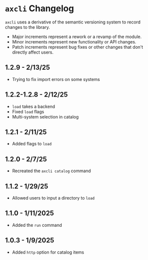 # `axcli` Changelog
`axcli` uses a derivative of the semantic versioning system to record changes to the library.

- Major increments represent a rework or a revamp of the module.
- Minor increments represent new functionality or API changes.
- Patch increments represent bug fixes or other changes that don't directly affect users.
## 1.2.9 - 2/13/25
- Trying to fix import errors on some systems
## 1.2.2-1.2.8 - 2/12/25
- `load` takes a backend
- Fixed `load` flags
- Multi-system selection in catalog
## 1.2.1 - 2/11/25
- Added flags to `load`
## 1.2.0 - 2/7/25
- Recreated the `axcli catalog` command
## 1.1.2 - 1/29/25
- Allowed users to input a directory to `load`
## 1.1.0 - 1/11/2025
- Added the `run` command
## 1.0.3 - 1/9/2025
- Added `http` option for catalog items